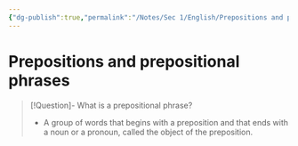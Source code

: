 ```yaml
---
{"dg-publish":true,"permalink":"/Notes/Sec 1/English/Prepositions and prepositional phrases/"}
---
```


# Prepositions and prepositional phrases

>[!Question]- What is a prepositional phrase?
>- A group of words that begins with a preposition and that ends with a noun or a pronoun, called the object of the preposition.